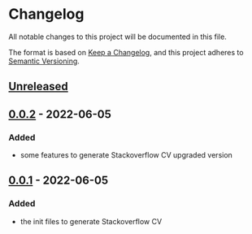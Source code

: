 # Changelog

All notable changes to this project will be documented in this file.

The format is based on [Keep a Changelog](https://keepachangelog.com/en/1.0.0/),
and this project adheres to [Semantic Versioning](https://semver.org/spec/v2.0.0.html).

## [Unreleased]

## [0.0.2] - 2022-06-05

### Added
- some features to generate Stackoverflow CV upgraded version

## [0.0.1] - 2022-06-05

### Added
- the init files to generate Stackoverflow CV

[Unreleased]: https://github.com/bilardi/aws-saving/compare/v0.0.2...HEAD
[0.0.2]: https://github.com/bilardi/aws-saving/releases/tag/v0.0.1...v0.0.2
[0.0.1]: https://github.com/bilardi/aws-saving/releases/tag/v0.0.1